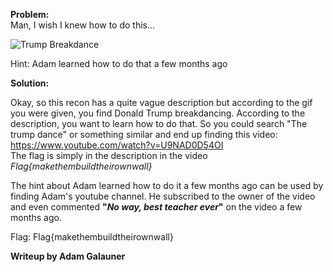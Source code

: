 <b> Problem: </b> <br>
Man, I wish I knew how to do this...

![Trump Breakdance](http://i.imgur.com/hKbfs3Z.gif)

Hint: Adam learned how to do that a few months ago


<b> Solution: </b> <br>

Okay, so this recon has a quite vague description but according to the gif you were given, you find Donald Trump breakdancing. According to the description, you want to learn how to do that. So you could search "The trump dance" or something similar and end up finding this video: https://www.youtube.com/watch?v=U9NAD0D54OI <br>
The flag is simply in the description in the video <i>Flag{makethembuildtheirownwall}</i>

The hint about Adam learned how to do it a few months ago can be used by finding Adam's youtube channel. He subscribed to the owner of the video and even commented <b>"<i>No way, best teacher ever</i>"</b> on the video a few months ago.


Flag: Flag{makethembuildtheirownwall}


<b> Writeup by Adam Galauner </b>
